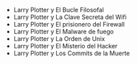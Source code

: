 - Larry Plotter y El Bucle Filosofal
- Larry Plotter y La Clave Secreta del Wifi
- Larry Plotter y El prisionero del Firewall
- Larry Plotter y El Malware de fuego
- Larry Plotter y La Orden de Unix
- Larry Plotter y El Misterio del Hacker
- Larry Plotter y Los Commits de la Muerte
